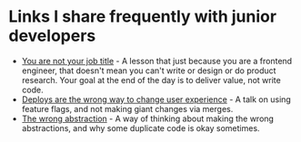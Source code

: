 # Links I share frequently with junior developers 

* [You are not your job title](https://briancasel.com/you-are-not-your-job-title/) - A lesson that just because you are a frontend engineer, that doesn't mean you can't write or design or do product research. Your goal at the end of the day is to deliver value, not write code. 
* [Deploys are the wrong way to change user experience](https://charity.wtf/2023/03/08/deploys-are-the-%E2%9C%A8wrong%E2%9C%A8-way-to-change-user-experience/)  - A talk on using feature flags, and not making giant changes via merges. 
* [The wrong abstraction](https://sandimetz.com/blog/2016/1/20/the-wrong-abstraction) - A way of thinking about making the wrong abstractions, and why some duplicate code is okay sometimes. 